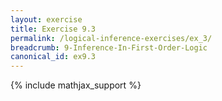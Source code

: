 ```yaml
---
layout: exercise
title: Exercise 9.3
permalink: /logical-inference-exercises/ex_3/
breadcrumb: 9-Inference-In-First-Order-Logic
canonical_id: ex9.3
---
```


{% include mathjax_support %}

